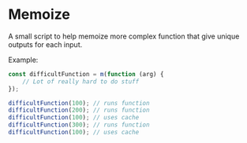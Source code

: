 # Memoize

A small script to help memoize more complex function that give unique outputs for each input.

Example:

```js
const difficultFunction = m(function (arg) {
	// Lot of really hard to do stuff
});

difficultFunction(100); // runs function
difficultFunction(200); // runs function
difficultFunction(100); // uses cache
difficultFunction(300); // runs function
difficultFunction(100); // uses cache
```
